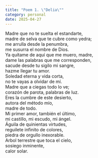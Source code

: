 ```yaml
---
title: "Poem 1. \"Delia\""
category: personal 
date: 2025-04-27
---
```


Madre que no te suelta el estandarte,\
madre de selva que te cubre como yedra;\
me arrulla desde la penumbra,\
me susurra el nombre de Dios.\
Ya quítame de aquí que me muero, madre,\
dame las palabras que me corresponden,\
sacude desde tu sigilo mi sangre,\
hazme llegar tu amor.\
Soledad eterna y vida corta,\
no te vayas a olvidar de mí.\
Madre que a ciegas todo lo ve;\
corazón de parota, palabras de luz.\
Eres la cumbre de este desierto,\
autora del método mío,\
madre de todo.\
Mi primer amor, también el último,\
mi castillo, mi escudo, mi ángel.\
Águila de quinientas virtudes,\
reguilete infinito de colores,\
piedra de orgullo inexorable.\
Arbol terrestre que toca el cielo,\
sosiego inminente,\
calor solar.

